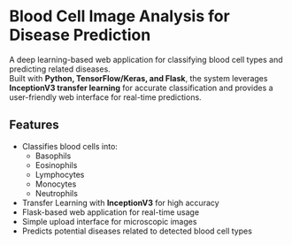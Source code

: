 #  Blood Cell Image Analysis for Disease Prediction

A deep learning-based web application for classifying blood cell types and predicting related diseases.  
Built with **Python, TensorFlow/Keras, and Flask**, the system leverages **InceptionV3 transfer learning** for accurate classification and provides a user-friendly web interface for real-time predictions.



##  Features
- Classifies blood cells into:
  - Basophils
  - Eosinophils
  - Lymphocytes
  - Monocytes
  - Neutrophils
- Transfer Learning with **InceptionV3** for high accuracy
- Flask-based web application for real-time usage
- Simple upload interface for microscopic images
- Predicts potential diseases related to detected blood cell types

